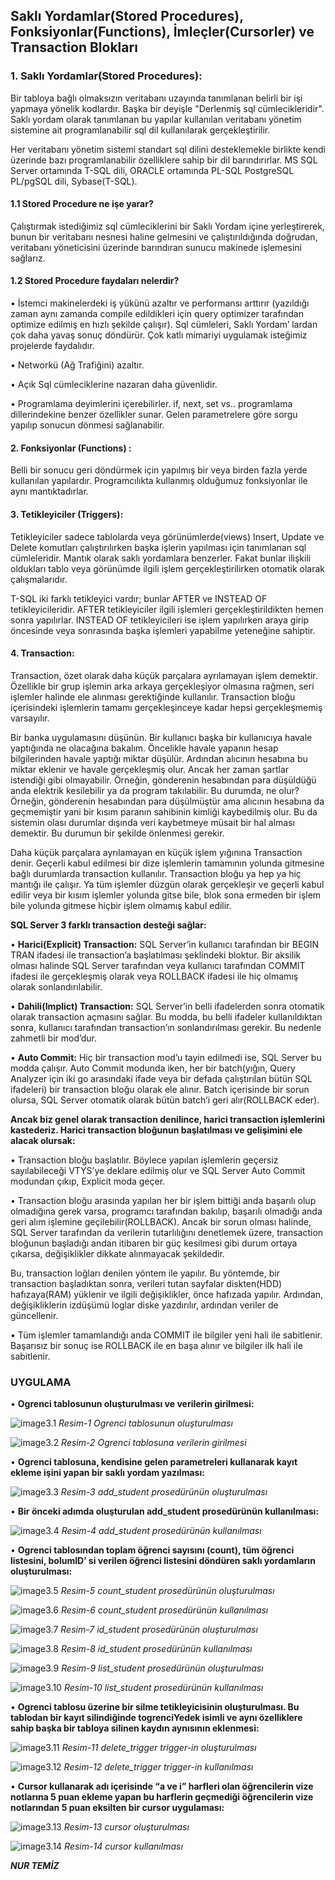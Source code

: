 
## Saklı Yordamlar(Stored Procedures), Fonksiyonlar(Functions), İmleçler(Cursorler) ve Transaction Blokları

### 1.	Saklı Yordamlar(Stored Procedures):

Bir tabloya bağlı olmaksızın veritabanı uzayında tanımlanan belirli bir işi yapmaya yönelik kodlardır. Başka bir deyişle "Derlenmiş sql cümlecikleridir". Saklı yordam olarak tanımlanan bu yapılar kullanılan veritabanı yönetim sistemine ait programlanabilir sql dil kullanılarak gerçekleştirilir. 

Her veritabanı yönetim sistemi standart sql dilini desteklemekle birlikte kendi üzerinde bazı programlanabilir özelliklere sahip bir dil barındırırlar. MS SQL Server ortamında T-SQL dili, ORACLE ortamında PL-SQL PostgreSQL PL/pgSQL dili, Sybase(T-SQL).

#### 1.1	Stored Procedure ne işe yarar?

Çalıştırmak istediğimiz sql cümleciklerini bir Saklı Yordam içine yerleştirerek, bunun bir veritabanı nesnesi haline gelmesini ve çalıştırıldığında doğrudan, veritabanı yöneticisini üzerinde barındıran sunucu makinede işlemesini sağlarız.

#### 1.2	Stored Procedure faydaları nelerdir?

•	İstemci makinelerdeki iş yükünü azaltır ve performansı arttırır (yazıldığı zaman aynı zamanda compile edildikleri için query optimizer tarafından optimize edilmiş en hızlı şekilde çalışır). Sql cümleleri, Saklı Yordam’ lardan çok daha yavaş sonuç döndürür. Çok katlı mimariyi uygulamak isteğimiz projelerde faydalıdır.

•	Networkü (Ağ Trafiğini) azaltır.

•	Açık Sql cümleciklerine nazaran daha güvenlidir.

•	Programlama deyimlerini içerebilirler. if, next, set vs.. programlama dillerindekine benzer özellikler sunar. Gelen parametrelere göre sorgu yapılıp sonucun dönmesi sağlanabilir.

#### 2.	Fonksiyonlar (Functions) : 

Belli bir sonucu geri döndürmek için yapılmış bir veya birden fazla yerde kullanılan yapılardır. Programcılıkta kullanmış olduğumuz fonksiyonlar ile aynı mantıktadırlar.

#### 3.	Tetikleyiciler (Triggers):

Tetikleyiciler sadece tablolarda veya görünümlerde(views) Insert, Update ve Delete komutları çalıştırılırken başka işlerin yapılması için tanımlanan sql cümleleridir. Mantık olarak saklı yordamlara benzerler. Fakat bunlar ilişkili oldukları tablo veya görünümde ilgili işlem gerçekleştirilirken otomatik olarak çalışmalarıdır. 

T-SQL iki farklı tetikleyici vardır; bunlar AFTER ve INSTEAD OF tetikleyicileridir. AFTER tetikleyiciler ilgili işlemleri gerçekleştirildikten hemen sonra yapılırlar. INSTEAD OF tetikleyicileri ise işlem yapılırken araya girip öncesinde veya sonrasında başka işlemleri yapabilme yeteneğine sahiptir.

#### 4.	Transaction:

Transaction, özet olarak daha küçük parçalara ayrılamayan işlem demektir. Özellikle bir grup işlemin arka arkaya gerçekleşiyor olmasına rağmen, seri işlemler halinde ele alınması gerektiğinde kullanılır. Transaction bloğu içerisindeki işlemlerin tamamı gerçekleşinceye kadar hepsi gerçekleşmemiş varsayılır.

Bir banka uygulamasını düşünün. Bir kullanıcı başka bir kullanıcıya havale yaptığında ne olacağına bakalım. Öncelikle havale yapanın hesap bilgilerinden havale yaptığı miktar düşülür. Ardından alıcının hesabına bu miktar eklenir ve havale gerçekleşmiş olur. Ancak her zaman şartlar istendiği gibi olmayabilir. Örneğin, gönderenin hesabından para düşüldüğü anda elektrik kesilebilir ya da program takılabilir. Bu durumda, ne olur? Örneğin, gönderenin hesabından para düşülmüştür ama alıcının hesabına da geçmemiştir yani bir kısım paranın sahibinin kimliği kaybedilmiş olur. Bu da sistemin olası durumlar dışında veri kaybetmeye müsait bir hal alması demektir. Bu durumun bir şekilde önlenmesi gerekir.

Daha küçük parçalara ayrılamayan en küçük işlem yığınına Transaction denir. Geçerli kabul edilmesi bir dize işlemlerin tamamının yolunda gitmesine bağlı durumlarda transaction kullanılır. Transaction bloğu ya hep ya hiç mantığı ile çalışır. Ya tüm işlemler düzgün olarak gerçekleşir ve geçerli kabul edilir veya bir kısım işlemler yolunda gitse bile, blok sona ermeden bir işlem bile yolunda gitmese hiçbir işlem olmamış kabul edilir.

**SQL Server 3 farklı transaction desteği sağlar:**

•	**Harici(Explicit) Transaction:** SQL Server’in kullanıcı tarafından bir BEGIN TRAN ifadesi ile transaction’a başlatılması şeklindeki bloktur. Bir aksilik olması halinde SQL Server tarafından veya kullanıcı tarafından COMMIT ifadesi ile gerçekleşmiş olarak veya
ROLLBACK ifadesi ile hiç olmamış olarak sonlandırılabilir.

•	**Dahili(Implict) Transaction:** SQL Server’in belli ifadelerden sonra otomatik olarak transaction açmasını sağlar. Bu modda, bu belli ifadeler kullanıldıktan sonra, kullanıcı tarafından transaction’ın sonlandırılması gerekir. Bu nedenle zahmetli bir mod’dur.

•	**Auto Commit:** Hiç bir transaction mod’u tayin edilmedi ise, SQL Server bu modda çalışır. Auto Commit modunda iken, her bir batch(yığın, Query Analyzer için iki go arasındaki ifade veya bir defada çalıştırılan bütün SQL ifadeleri) bir transaction bloğu olarak ele alınır. Batch içerisinde bir sorun olursa, SQL Server otomatik olarak bütün batch’i geri alır(ROLLBACK eder).

**Ancak biz genel olarak transaction denilince, harici transaction işlemlerini kastederiz. Harici transaction bloğunun başlatılması ve gelişimini ele alacak olursak:**

•	Transaction bloğu başlatılır. Böylece yapılan işlemlerin geçersiz sayılabileceği VTYS’ye deklare edilmiş olur ve SQL Server Auto Commit modundan çıkıp, Explicit moda geçer.

•	Transaction bloğu arasında yapılan her bir işlem bittiği anda başarılı olup olmadığına gerek varsa, programcı tarafından bakılıp, başarılı olmadığı anda geri alım işlemine geçilebilir(ROLLBACK). Ancak bir sorun olması halinde, SQL Server tarafından da verilerin tutarlılığını denetlemek üzere, transaction bloğunun başladığı andan itibaren bir güç kesilmesi gibi durum ortaya çıkarsa, değişiklikler dikkate alınmayacak şekildedir. 

Bu, transaction loğları denilen yöntem ile yapılır. Bu yöntemde, bir transaction başladıktan sonra, verileri tutan sayfalar diskten(HDD) hafızaya(RAM) yüklenir ve ilgili değişiklikler, önce hafızada yapılır. Ardından, değişikliklerin izdüşümü loglar diske yazdırılır, ardından veriler de güncellenir.

•	Tüm işlemler tamamlandığı anda COMMIT ile bilgiler yeni hali ile sabitlenir. Başarısız bir sonuç ise ROLLBACK ile en başa alınır ve bilgiler ilk hali ile sabitlenir.


### UYGULAMA

• **Ogrenci tablosunun oluşturulması ve verilerin girilmesi:**
 
![image3.1](/desc-sheets/images/foy-3/3-1.png)
_Resim-1  Ogrenci tablosunun oluşturulması_

![image3.2](/desc-sheets/images/foy-3/3-2.png) 
_Resim-2 Ogrenci tablosuna verilerin girilmesi_

• **Ogrenci tablosuna, kendisine gelen parametreleri kullanarak kayıt ekleme işini yapan bir saklı yordam yazılması:**

![image3.3](/desc-sheets/images/foy-3/3-3.png) 
_Resim-3 add_student prosedürünün oluşturulması_

• **Bir önceki adımda oluşturulan add_student prosedürünün kullanılması:**

![image3.4](/desc-sheets/images/foy-3/3-4.png) 
_Resim-4 add_student prosedürünün kullanılması_

• **Ogrenci tablosından toplam öğrenci sayısını (count), tüm öğrenci listesini, bolumID’ si verilen öğrenci listesini döndüren saklı yordamların oluşturulması:**

![image3.5](/desc-sheets/images/foy-3/3-5.png)
_Resim-5 count_student prosedürünün oluşturulması_


![image3.6](/desc-sheets/images/foy-3/3-6.png) 
_Resim-6 count_student prosedürünün kullanılması_

![image3.7](/desc-sheets/images/foy-3/3-7.png)
_Resim-7 id_student prosedürünün oluşturulması_

![image3.8](/desc-sheets/images/foy-3/3-8.png)
_Resim-8 id_student prosedürünün kullanılması_

![image3.9](/desc-sheets/images/foy-3/3-9.png)
_Resim-9 list_student prosedürünün oluşturulması_

![image3.10](/desc-sheets/images/foy-3/3-10.png)
_Resim-10 list_student prosedürünün kullanılması_

• **Ogrenci tablosu üzerine bir silme tetikleyicisinin oluşturulması. Bu tablodan bir kayıt silindiğinde togrenciYedek isimli ve aynı özelliklere sahip başka bir tabloya silinen kaydın aynısının eklenmesi:**

![image3.11](/desc-sheets/images/foy-3/3-1.png)
_Resim-11 delete_trigger trigger-in oluşturulması_

![image3.12](/desc-sheets/images/foy-3/3-12.png)
_Resim-12 delete_trigger trigger-in kullanılması_

• **Cursor kullanarak adı içerisinde “a ve i” harfleri olan öğrencilerin vize notlarına 5 puan ekleme yapan bu harflerin geçmediği öğrencilerin vize notlarından 5 puan eksilten bir cursor uygulaması:**


![image3.13](/desc-sheets/images/foy-3/3-13.png)
_Resim-13 cursor oluşturulması_

![image3.14](/desc-sheets/images/foy-3/3-14.png)
_Resim-14 cursor kullanılması_


_**NUR TEMİZ**_
